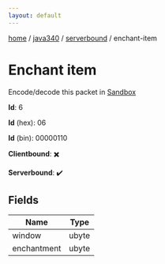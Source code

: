 ```yaml
---
layout: default
---
```


[home](/)  /  [java340](/protocol/java340)  /  [serverbound](/protocol/java340/serverbound)  /  enchant-item

# Enchant item

Encode/decode this packet in [Sandbox](../../../sandbox/java340#serverbound.enchant_item)

**Id**: 6

**Id** (hex): 06

**Id** (bin): 00000110

**Clientbound**: ✖️

**Serverbound**: ✔️

## Fields

Name | Type
---|---
window | ubyte
enchantment | ubyte
